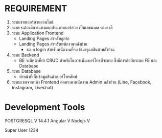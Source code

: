 # REQUIREMENT
1. ระบบขายเบอร์สวยออนไลน์
2. ระบบจะต้องมีการแบ่งแยกประเภทเบอร์สวย เป็นเลขมงคล ตามราศี
3. ระบบ Application Frontend
    * Landing Pages สำหรับลูกค้า
    * Landing Pages สำหรับพนักงานหลังบ้าน
        * ระบบ login สำหรับพนักงานที่จะเข้ามาดูแลสินค้าหลังบ้าน
4. ระบบ Backend
    * BE จะมีหน้าที่ทำ CRUD สำหรับในการเพิ่มเบอร์โทรที่จะขาย ซึ่งมีการต่อกับระบบ FE และ Database
5. ระบบ Database
    * ทำหน้าที่เก็บข้อมูลสินค้าเบอร์โทรศัพท์
6. ระบบแชทจากหน้า Frontend ต่อตรงหาพนักงาน Admin หลังบ้าน (Line, Facebook, Instagram, Livechat)

# Development Tools

POSTGRESQL V 14.4.1
Angular V
Nodejs V

Super User 1234